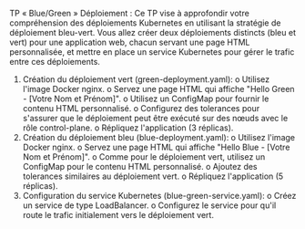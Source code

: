 TP « Blue/Green » Déploiement :
Ce TP vise à approfondir votre compréhension des déploiements Kubernetes en utilisant
la stratégie de déploiement bleu-vert. Vous allez créer deux déploiements distincts
(bleu et vert) pour une application web, chacun servant une page HTML
personnalisée, et mettre en place un service Kubernetes pour gérer le trafic entre ces
déploiements.
1. Création du déploiement vert (green-deployment.yaml):
o Utilisez l'image Docker nginx.
o Servez une page HTML qui affiche "Hello Green - [Votre Nom et Prénom]".
o Utilisez un ConfigMap pour fournir le contenu HTML personnalisé.
o Configurez des tolerances pour s'assurer que le déploiement peut être exécuté
sur des nœuds avec le rôle control-plane.
o Répliquez l'application (3 réplicas).
2. Création du déploiement bleu (blue-deployment.yaml):
o Utilisez l'image Docker nginx.
o Servez une page HTML qui affiche "Hello Blue - [Votre Nom et Prénom]".
o Comme pour le déploiement vert, utilisez un ConfigMap pour le contenu
HTML personnalisé.
o Ajoutez des tolerances similaires au déploiement vert.
o Répliquez l'application (5 réplicas).
3. Configuration du service Kubernetes (blue-green-service.yaml):
o Créez un service de type LoadBalancer.
o Configurez le service pour qu'il route le trafic initialement vers le déploiement
vert.
